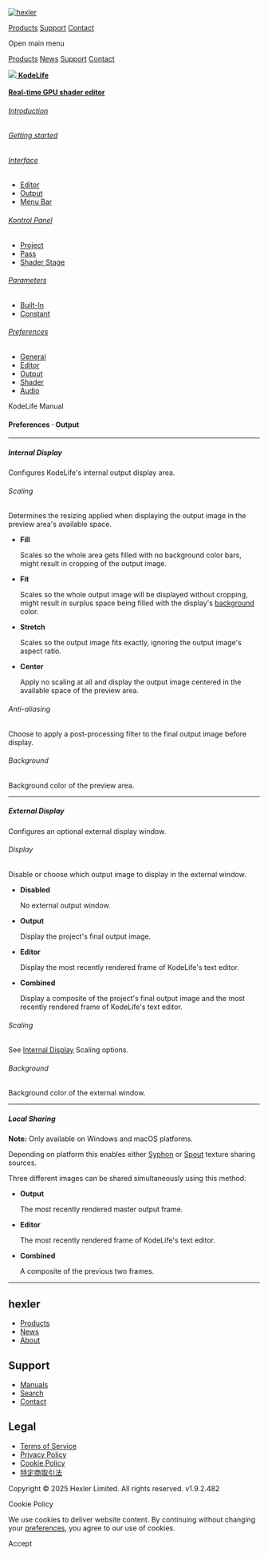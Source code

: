 [![hexler](img/hexler_logo-white.svg)](https://hexler.net/)

[Products](https://hexler.net/products) [Support](https://hexler.net/support) [Contact](https://hexler.net/contact)

Open main menu

[Products](https://hexler.net/products) [News](https://hexler.net/news) [Support](https://hexler.net/support) [Contact](https://hexler.net/contact)

[![](img/KodeLife-icon.png) **KodeLife**  
\
**Real-time GPU shader editor**](https://hexler.net/kodelife)

###### [Introduction](internal-display.md)

###### [Getting started](getting-started.md)

###### [Interface](interface.md)

- [Editor](interface-editor.md)
- [Output](interface-output.md)
- [Menu Bar](interface-menubar.md)

###### [Kontrol Panel](kontrolpanel.md)

- [Project](kontrolpanel-project.md)
- [Pass](kontrolpanel-pass.md)
- [Shader Stage](kontrolpanel-shaderstage.md)

###### [Parameters](parameters.md)

- [Built-In](parameters-built-in.md)
- [Constant](parameters-constant.md)

###### [Preferences](preferences-general.md)

- [General](preferences-general.md)
- [Editor](preferences-editor.md)
- [Output](preferences-output.md)
- [Shader](preferences-shader.md)
- [Audio](preferences-audio.md)

KodeLife Manual

#### Preferences · Output

* * *

##### Internal Display

Configures KodeLife's internal output display area.

###### Scaling

Determines the resizing applied when displaying the output image in the preview area's available space.

- **Fill**
  
  Scales so the whole area gets filled with no background color bars, might result in cropping of the output image.
- **Fit**
  
  Scales so the whole output image will be displayed without cropping, might result in surplus space being filled with the display's [background](preferences-output.md#internal-display-background) color.
- **Stretch**
  
  Scales so the output image fits exactly, ignoring the output image's aspect ratio.
- **Center**
  
  Apply no scaling at all and display the output image centered in the available space of the preview area.

###### Anti-aliasing

Choose to apply a post-processing filter to the final output image before display.

###### Background

Background color of the preview area.

* * *

##### External Display

Configures an optional external display window.

###### Display

Disable or choose which output image to display in the external window.

- **Disabled**
  
  No external output window.
- **Output**
  
  Display the project's final output image.
- **Editor**
  
  Display the most recently rendered frame of KodeLife's text editor.
- **Combined**
  
  Display a composite of the project's final output image and the most recently rendered frame of KodeLife's text editor.

###### Scaling

See [Internal Display](internal-display.md) Scaling options.

###### Background

Background color of the external window.

* * *

##### Local Sharing

**Note:** Only available on Windows and macOS platforms.

Depending on platform this enables either [Syphon](http://syphon.v002.info/) or [Spout](http://spout.zeal.co/) texture sharing sources.

Three different images can be shared simultaneously using this method:

- **Output**
  
  The most recently rendered master output frame.
- **Editor**
  
  The most recently rendered frame of KodeLife's text editor.
- **Combined**
  
  A composite of the previous two frames.

* * *

## hexler

- [Products](https://hexler.net/products)
- [News](https://hexler.net/news)
- [About](https://hexler.net/about)

## Support

- [Manuals](https://hexler.net/support/manuals)
- [Search](https://hexler.net/search)
- [Contact](https://hexler.net/contact)

## Legal

- [Terms of Service](https://hexler.net/terms-of-service)
- [Privacy Policy](https://hexler.net/privacy-policy)
- [Cookie Policy](https://hexler.net/cookie-policy)
- [特定商取引法](https://hexler.net/commercial-law)

Copyright © 2025 Hexler Limited. All rights reserved. v1.9.2.482

[](https://www.facebook.com/hexler)[](https://www.instagram.com/hexler.heavy.industries)[](https://www.threads.net/@hexler.heavy.industries)[](https://twitter.com/hexler_net)[](https://vimeo.com/hexler)[](https://www.tiktok.com/@hexler.net)[](https://mastodon.social/@hexler)[](https://bsky.app/profile/hexler.bsky.social)

Cookie Policy

We use cookies to deliver website content. By continuing without changing your [preferences](https://hexler.net/cookie-policy), you agree to our use of cookies.

Accept